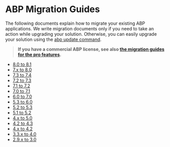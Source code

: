 # ABP Migration Guides

The following documents explain how to migrate your existing ABP applications. We write migration documents only if you need to take an action while upgrading your solution. Otherwise, you can easily upgrade your solution using the [abp update command](../upgrading.md).

> **If you have a commercial ABP license, see also [the migration guides for the pro features](pro).**

- [8.0 to 8.1](abp-8-1.md)
- [7.x to 8.0](abp-8-0.md)
- [7.3 to 7.4](abp-7-4.md)
- [7.2 to 7.3](abp-7-3.md)
- [7.1 to 7.2](abp-7-2.md)
- [7.0 to 7.1](abp-7-1.md)
- [6.0 to 7.0](abp-7-0.md)
- [5.3 to 6.0](abp-6-0.md)
- [5.2 to 5.3](abp-5-3.md)
- [5.1 to 5.2](abp-5-2.md)
- [4.x to 5.0](abp-5-0.md)
- [4.2 to 4.3](abp-4-3.md)
- [4.x to 4.2](abp-4-2.md)
- [3.3.x to 4.0](abp-4-0.md)
- [2.9.x to 3.0](../../framework/ui/angular/migration-guide-v3.md)
